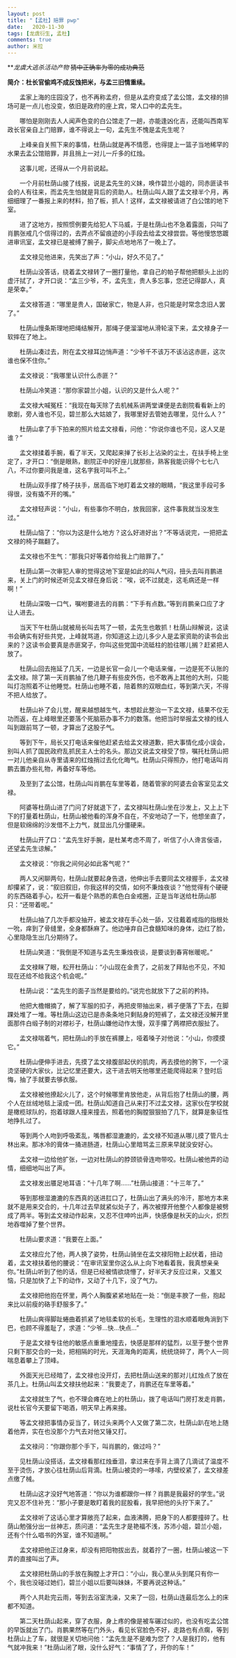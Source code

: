 ```yaml
---
layout: post
title: "【孟杜】赔罪 pwp"
date:   2020-11-30
tags: [龙虞衍生, 孟杜]
comments: true
author: 米拉
---  
```


***龙虞大逃杀活动产物*  ~~猜中正确率为零的成功典范~~  
  
**简介：杜长官偷鸡不成反蚀把米，与孟三旧情重续。**  
  
  
  

　　孟家上海的庄园没了，也不再称孟府，但是从孟府变成了孟公馆，孟文禄的排场可是一点儿也没变，依旧是政府的座上宾，常人口中的孟先生。

　　哪怕是刚刚去人人闻声色变的白公馆走了一趟，亦能逢凶化吉，还能叫西南军政长官亲自上门赔罪，谁不得说上一句，孟先生不愧是孟先生呢？

　　上峰亲自关照下来的事情，杜荫山就是再不情愿，也得提上一篮子当地稀罕的水果去孟公馆赔罪，并且捎上一对儿一斤多的红烛。

　　这事儿呢，还得从一个月前说起。

　　一个月前杜荫山接了线报，说是孟先生的义妹，唤作碧兰小姐的，同赤匪读书会的人有往来，而孟先生怕就是背后的资助人。杜荫山叫人跟了孟文禄半个月，再细细理了一番报上来的材料，拍了板，抓人！这样，孟文禄被请进了白公馆的地下室。

　　进了这地方，按照惯例要先给犯人下马威，于是杜荫山也不急着露面，只叫了肖鹏张戒几个信得过的，去弄点不留痕迹的小手段去给孟文禄尝尝。等他慢悠悠踱进审讯室，孟文禄已是被缚了腕子，脚尖点地地吊了一晚上了。

　　孟文禄见他进来，先笑出了声：“小山，好久不见了。”

　　杜荫山没答话，绕着孟文禄转了一圈打量他，拿自己的帕子帮他把额头上出的虚汗拭了，才开口说：“孟三少爷，不，孟先生，贵人多忘事，您还记得鄙人，真是荣幸。”

　　孟文禄答道：“哪里是贵人，国破家亡，物是人非，也只能是时常念念旧人罢了。”

　　杜荫山慢条斯理地把绳结解开，那绳子便溜溜地从滑轮滚下来，孟文禄身子一软摔在了地上。

　　杜荫山凑过去，附在孟文禄耳边悄声道：“少爷千不该万不该沾这赤匪，这次谁也保不住你。”

　　孟文禄说：“我哪里认识什么赤匪？”

　　杜荫山冷笑道：“那你家碧兰小姐，认识的又是什么人呢？”

　　孟文禄大喊冤枉：“我现在每天除了去机械系讲两堂课便是去剧院看看新上的歌剧，旁人谁也不见，碧兰那么大姑娘了，我哪里好去管她去哪里，见什么人？”

　　杜荫山拿了手下拍来的照片给孟文禄看，问他：“你说你谁也不见，这人又是谁？”

　　孟文禄揉着手腕，看了半天，又爬起来掸了长衫上沾染的尘土，在扶手椅上坐定了，才开口：“倒是眼熟，剧院正中的好座儿就那些，熟客我能识得个七七八八，不过你要问我是谁，这名字我可叫不上。”

　　杜荫山双手撑了椅子扶手，居高临下地盯着孟文禄的眼睛，“我这里手段可多得很，没有撬不开的嘴。”

　　孟文禄轻声说：“小山，有些事你不明白，放我回家，这件事我就当没发生过。”

　　杜荫山恼了：“你以为这是什么地方？这么好进好出？”不等话说完，一把把孟文禄的椅子踹翻了。

　　孟文禄也不生气：“那我只好等着你给我上门赔罪了。”

　　杜荫山第一次审犯人审的觉得这地下室是如此的叫人气闷，扭头去叫肖鹏进来，关上门的时候还听见孟文禄在身后说：“唉，说不过就走，这毛病还是一样啊！”

　　杜荫山深吸一口气，嘱咐要进去的肖鹏：“下手有点数。”等到肖鹏亲口应了才让人进去。

　　当天下午杜荫山就被局长叫去骂了一顿，孟先生也敢抓！杜荫山辩解说，这读书会确实有好些共党，上峰就骂道，你知道这上边儿多少人是孟家资助的读书会出来的？这读书会要真是赤匪窝子，你叫这些党国中流砥柱的脸往哪儿搁？赶紧把人放了。

　　杜荫山回去拖延了几天，一边是长官一会儿一个电话来催，一边是死不认账的孟文禄。除了第一天肖鹏抽了他几鞭子有些皮外伤，也不敢再上其他的大刑，只能叫灯泡照着不让他睡觉。杜荫山也睡不着，陪着熬的双眼血红，等到第六天，不得不把人给放了。

　　杜荫山补了会儿觉，醒来越想越生气，本想趁此整治一下孟文禄，结果不仅无功而返，在上峰眼里还要落个死脑筋办事不力的数落。他把当时举报孟文禄的线人叫到跟前骂了一顿，才算出了这股子气。

　　等到下午，局长又打电话来催他赶紧去给孟文禄道歉，把大事情化成小误会，别叫人抓了国民政府乱抓民主人士的名头。那边又说孟文禄受了惊，嘱托杜荫山把一对儿他亲自从寺里请来的红烛捎过去化化晦气。杜荫山只得照办，他打电话叫肖鹏去置办些礼物，再备好车等他。

　　及至到了孟公馆，杜荫山叫肖鹏在车里等着，随着管家的阿婆去会客室见孟文禄。

　　阿婆等杜荫山进了门问了好就退下了，孟文禄叫杜荫山坐在沙发上，又上上下下的打量着杜荫山，杜荫山被他看的浑身不自在，不安地动了一下，他想坐直了，但是软绵绵的沙发借不上力气，就显出几分僵硬来。

　　杜荫山开了口：“孟先生好手腕，是杜某考虑不周了，听信了小人谗言佞语，还望孟先生谅解。”

　　孟文禄说：“你我之间何必如此客气呢？”

　　两人又闲聊两句，杜荫山就要起身告退，他伸出手去要同孟文禄握手，孟文禄却攥紧了，说：“叙旧叙旧，你我这样的交情，如何不秉烛夜谈？”他觉得有个硬硬的东西硌着手心，松开一看是个熟悉的素色白金戒圈，正是当年送给杜荫山那只：“还带着呢。”

　　杜荫山抽了几次手都没抽开，被孟文禄在手心处一舔，又往戴着戒指的指根处一吮，痒到了骨缝里，全身都酥麻了。他边唾弃自己食髓知味的身体，边红了脸，心里隐隐生出几分期待了。

　　杜荫山笑道：“我倒是不知道与孟先生秉烛夜谈，是要谈到春宵帐暖呢。”

　　孟文禄眯了眼，松开杜荫山：“小山现在金贵了，之前发了拜贴也不见，不知现在还给不给我这个机会呢。”

　　杜荫山说：“孟先生的面子当然是要给的。”说完也就放下了之前的矜持。

　　他把大檐帽摘了，解了军服的扣子，再把皮带抽出来，裤子便落了下去，在脚踝处堆了一堆。等杜荫山这边已是赤条条地只剩贴身的短裤了，孟文禄还没解开里面那件白缎子制的对襟衫子，杜荫山嫌他动作太慢，双手攥了两襟把衣服扯了。

　　孟文禄喘着气，把杜荫山的手放在裤腰上，哑着嗓子对他说：“小山，你摸摸它。”

　　杜荫山便伸手进去，先摸了孟文禄腹部起伏的肌肉，再去摸他的胯下，一个滚烫坚硬的大家伙，比记忆里还要大，这干进去明天他哪里还能爬得起来？登时后悔，抽了手就要去够衣服。

　　孟文禄被他撩起火儿了，这个时候哪里肯放他走，从背后抱了杜荫山的腰，两个人在丝绒地毯上滚成一团。杜荫山知道自己从来打不过孟文禄，这家伙在学校就是橄榄球队的，抱着球跟人撞来撞去，照着他的胸膛狠狠拍了几下，就算是象征性地挣扎过了。

　　等到两个人吻到呼吸紊乱，嘴唇都湿漉漉的，孟文禄不知道从哪儿摸了管凡士林出来。那冰冷的膏体一捅进肠道，杜荫山心里暗骂孟三原来早就没安好心。

　　孟文禄一边给他扩张，一边对杜荫山的脖颈锁骨连吻带咬。杜荫山被他弄的动情，细细地叫出了声。

　　孟文禄发出餍足地耳语：“十几年了啊……”杜荫山接道：“十三年了。”

　　等到那根湿漉漉的东西真的送进肛口了，杜荫山出了满头的冷汗，那地方本来就不是用来交合的，十几年过去早就紧似处子了，再次被撑开他整个人都像是被劈成了两半。等到孟文禄动作起来，又忍不住呻吟出声，快感像是秋天的山火，炽烈地吞噬掉了整个世界。

　　杜荫山要求道：“我要在上面。”

　　孟文禄应允了他，两人换了姿势，杜荫山骑坐在孟文禄阳物上起伏着，扭动着，孟文禄扶着他的腰说：“在审讯室里你这么从上向下地看着我，我真想亲亲你。”杜荫山听到了他的话，但是已经被情欲烧懵了，好半天才反应过来，又羞又恼，只是加快了上下的动作，又动了十几下，没了气力。

　　孟文禄把他抱在怀里，两个人胸腹紧紧地贴在一处：“倒是丰腴了一些，抱起来比以前瘦的硌手舒服多了。”

　　杜荫山爽得脚趾蜷曲着抓紧了地毯柔软的长毛，生理性的泪水顺着眼角淌到下巴，也顾不得羞耻了，求道：“少爷…快…快点…”

　　于是孟文禄专往他的敏感点重重地撞去，快感是那样的猛烈，以至于整个世界只剩下那交合的一处，把相隔的时光，天涯海角的距离，统统烧碎了，两个人一同喘息着攀上了顶峰。

　　外面天光已经暗了，孟文禄也没开灯，去把杜荫山送来的那对儿红烛点了放在茶几上。杜荫山叫孟文禄扶他起来：“我要走了，肖鹏还在车里等着。”

　　孟文禄就生了气，也不理会瘫在地上的杜荫山，拨了电话叫门房打发走肖鹏，说杜长官今天要留下喝酒，明天早上再来接。

　　等孟文禄把事情办妥当了，转过头来两个人又做了第二次，杜荫山趴在地上随着他弄，实在也没那个力气去对他又锤又打。

　　孟文禄问：“你跟你那个手下，叫肖鹏的，做过吗？”

　　见杜荫山没搭话，孟文禄看那红烛垂泪，拿过来在手背上滴了几滴试了温度不至于烫伤，才放心往杜荫山后背滴。杜荫山被烫的一哆嗦，内壁绞紧了，孟文禄差点缴了械。

　　杜荫山这才没好气地答道：“你以为谁都跟你一样？肖鹏是我最好的学生。”说完又忍不住补充：“那小子要是敢盯着我的屁股看，我早把他的头拧下来了。”

　　孟文禄听了这话心里才算敞亮了起来，血液沸腾，把身下的人都要撞碎了。杜荫山勉强分出一丝神志，质问道：“孟先生才是艳福不浅，苏沛小姐，碧兰小姐，还有个什么唱书的外室，谁不知道啊。”

　　孟文禄把他正过身来，却没有把阳物拔出去，就着拧了一圈，杜荫山被这一下弄的直接叫出了声。

　　孟文禄把杜荫山的手放在胸膛上才开口：“小山，我心里从头到尾只有你一个，我也没碰过她们，碧兰小姐以后要叫妹妹，不要再说这种话。”

　　两个人共赴完云雨，等到去浴室洗澡，又来了一回，杜荫山连最后怎么上的床都不知道。

　　第二天杜荫山起来，穿了衣服，身上疼的像是被车碾过似的，也没有吃孟公馆的早饭就出了门。肖鹏果然等在门外头，看见长官脸色不好，走路也有点瘸，等到杜荫山上了车，就很是关切地问他：“孟先生是不是难为您了？人是我打的，他有气就冲我来！”杜荫山闭了眼，没什么好气：“事情了了，开你的车！”


